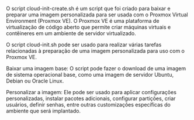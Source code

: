 O script cloud-init-create.sh é um script que foi criado para baixar e preparar uma imagem personalizada para ser usada com o Proxmox Virtual Environment (Proxmox VE). 
O Proxmox VE é uma plataforma de virtualização de código aberto que permite criar máquinas virtuais e contêineres em um ambiente de servidor virtualizado.

O script cloud-init.sh pode ser usado para realizar várias tarefas relacionadas à preparação de uma imagem personalizada para uso com o Proxmox VE. 

Baixar uma imagem base: O script pode fazer o download de uma imagem de sistema operacional base, como uma imagem de servidor Ubuntu, Debian ou Oracle Linux.

Personalizar a imagem: Ele pode ser usado para aplicar configurações personalizadas, instalar pacotes adicionais, configurar partições, 
criar usuários, definir senhas, entre outras customizações específicas do ambiente que será implantado.
